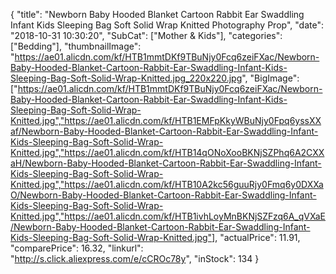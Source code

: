 {
	"title": "Newborn Baby Hooded Blanket Cartoon Rabbit Ear Swaddling Infant Kids Sleeping Bag Soft Solid Wrap Knitted Photography Prop",
	"date": "2018-10-31 10:30:20",
	"SubCat": ["Mother & Kids"],
	"categories": ["Bedding"],
	"thumbnailImage": "https://ae01.alicdn.com/kf/HTB1mmtDKf9TBuNjy0Fcq6zeiFXac/Newborn-Baby-Hooded-Blanket-Cartoon-Rabbit-Ear-Swaddling-Infant-Kids-Sleeping-Bag-Soft-Solid-Wrap-Knitted.jpg_220x220.jpg",
	"BigImage": ["https://ae01.alicdn.com/kf/HTB1mmtDKf9TBuNjy0Fcq6zeiFXac/Newborn-Baby-Hooded-Blanket-Cartoon-Rabbit-Ear-Swaddling-Infant-Kids-Sleeping-Bag-Soft-Solid-Wrap-Knitted.jpg","https://ae01.alicdn.com/kf/HTB1EMFpKkyWBuNjy0Fpq6yssXXaf/Newborn-Baby-Hooded-Blanket-Cartoon-Rabbit-Ear-Swaddling-Infant-Kids-Sleeping-Bag-Soft-Solid-Wrap-Knitted.jpg","https://ae01.alicdn.com/kf/HTB14qONoXooBKNjSZPhq6A2CXXaH/Newborn-Baby-Hooded-Blanket-Cartoon-Rabbit-Ear-Swaddling-Infant-Kids-Sleeping-Bag-Soft-Solid-Wrap-Knitted.jpg","https://ae01.alicdn.com/kf/HTB10A2kc56guuRjy0Fmq6y0DXXaO/Newborn-Baby-Hooded-Blanket-Cartoon-Rabbit-Ear-Swaddling-Infant-Kids-Sleeping-Bag-Soft-Solid-Wrap-Knitted.jpg","https://ae01.alicdn.com/kf/HTB1ivhLoyMnBKNjSZFzq6A_qVXaE/Newborn-Baby-Hooded-Blanket-Cartoon-Rabbit-Ear-Swaddling-Infant-Kids-Sleeping-Bag-Soft-Solid-Wrap-Knitted.jpg"],
	"actualPrice": 11.91,
	"comparePrice": 16.32,
	"linkurl": "http://s.click.aliexpress.com/e/cCROc78y",
	"inStock": 134
}
